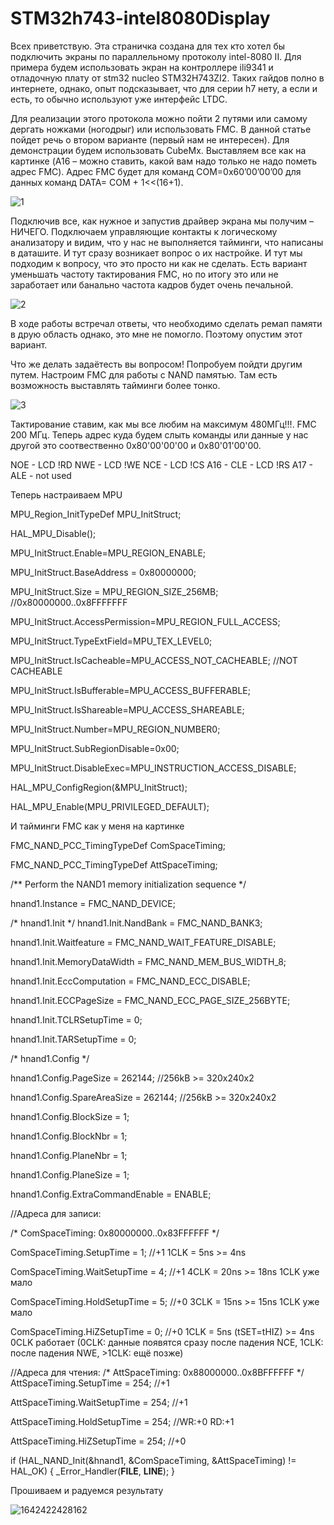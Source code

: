 # STM32h743-intel8080Display

Всех приветствую. Эта страничка создана для тех кто хотел бы подключить экраны по параллельному протоколу intel-8080 II. Для примера будем использовать экран на контроллере ili9341 и отладочную плату от stm32 nucleo STM32H743ZI2. Таких гайдов полно в интернете, однако,  опыт подсказывает, что для серии h7 нету, а если и есть, то обычно используют уже интерфейс LTDC. 

Для реализации этого протокола можно пойти 2 путями или самому дергать ножками (ногодрыг) или использовать FMC. В данной статье пойдет речь о втором варианте (первый нам не интересен). Для демонстрации будем использовать CubeMx. 
Выставляем все как на картинке (A16 – можно ставить, какой вам надо только не надо пометь адрес FMC). Адрес FMC будет для команд COM=0x60’00’00’00 для данных команд DATA= COM + 1<<(16+1). 

![1](https://user-images.githubusercontent.com/32983504/150678080-fc246594-1a09-45df-894e-6750e80609e0.png)

 Подключив все, как нужное и запустив драйвер экрана мы получим – НИЧЕГО. Подключаем управляющие контакты к логическому анализатору и видим, что у нас не выполняется тайминги, что написаны в даташите. И тут сразу возникает вопрос о их настройке. И тут мы подходим к вопросу, что это просто ни как не сделать. Есть вариант уменьшать частоту тактирования FMC, но по итогу это или не заработает или банально частота кадров будет очень печальной. 
 
 ![2](https://user-images.githubusercontent.com/32983504/150678121-d9b02d5a-e6ac-4c0a-8e70-a9ad9420aa99.png)

В ходе работы встречал ответы, что необходимо сделать ремап памяти в друю область однако, это мне не помогло. Поэтому опустим этот вариант.

Что же делать задаётесть вы вопросом! Попробуем пойдти другим путем. Настроим FMC для работы с NAND памятью. Там есть возможность выставлять тайминги более тонко.

![3](https://user-images.githubusercontent.com/32983504/150678566-f7012a98-f5a6-4f66-82da-415dd3d916cb.png)

Тактирование ставим, как мы все любим на максимум 480МГц!!!. FMC 200 МГц. Теперь адрес куда будем слыть команды или данные у нас другой это соотвественно 0x80'00'00'00 и 0x80'01'00'00. 

NOE - LCD !RD
NWE - LCD !WE
NCE - LCD !CS
A16 - CLE - LCD !RS
A17 - ALE - not used

Теперь настраиваем MPU

MPU_Region_InitTypeDef MPU_InitStruct;
 
HAL_MPU_Disable();
 
MPU_InitStruct.Enable=MPU_REGION_ENABLE;
 
MPU_InitStruct.BaseAddress = 0x80000000;

MPU_InitStruct.Size = MPU_REGION_SIZE_256MB; //0x80000000..0x8FFFFFFF

MPU_InitStruct.AccessPermission=MPU_REGION_FULL_ACCESS;
 
MPU_InitStruct.TypeExtField=MPU_TEX_LEVEL0;
 
MPU_InitStruct.IsCacheable=MPU_ACCESS_NOT_CACHEABLE; //NOT CACHEABLE

MPU_InitStruct.IsBufferable=MPU_ACCESS_BUFFERABLE;

MPU_InitStruct.IsShareable=MPU_ACCESS_SHAREABLE;
 
MPU_InitStruct.Number=MPU_REGION_NUMBER0;

MPU_InitStruct.SubRegionDisable=0x00;

MPU_InitStruct.DisableExec=MPU_INSTRUCTION_ACCESS_DISABLE;
 
HAL_MPU_ConfigRegion(&MPU_InitStruct);
 
HAL_MPU_Enable(MPU_PRIVILEGED_DEFAULT);

И тайминги FMC как у меня на картинке

  FMC_NAND_PCC_TimingTypeDef ComSpaceTiming;
  
  FMC_NAND_PCC_TimingTypeDef AttSpaceTiming;
 
  /** Perform the NAND1 memory initialization sequence
  */
  
  hnand1.Instance = FMC_NAND_DEVICE;
  
  /* hnand1.Init */
  hnand1.Init.NandBank = FMC_NAND_BANK3;
  
  hnand1.Init.Waitfeature = FMC_NAND_WAIT_FEATURE_DISABLE;
  
  hnand1.Init.MemoryDataWidth = FMC_NAND_MEM_BUS_WIDTH_8;
  
  hnand1.Init.EccComputation = FMC_NAND_ECC_DISABLE;
  
  hnand1.Init.ECCPageSize = FMC_NAND_ECC_PAGE_SIZE_256BYTE;
  
  hnand1.Init.TCLRSetupTime = 0;
  
  hnand1.Init.TARSetupTime = 0;
  
  /* hnand1.Config */
  
  hnand1.Config.PageSize      = 262144; //256kB >= 320x240x2
  
  hnand1.Config.SpareAreaSize = 262144; //256kB >= 320x240x2
  
  hnand1.Config.BlockSize = 1;
  
  hnand1.Config.BlockNbr = 1;
  
  hnand1.Config.PlaneNbr = 1;
  
  hnand1.Config.PlaneSize = 1;
  
  hnand1.Config.ExtraCommandEnable = ENABLE;
  
 
//Адреса для записи:

  /* ComSpaceTiming: 0x80000000..0x83FFFFFF */
  
  ComSpaceTiming.SetupTime     = 1; //+1 1CLK =  5ns             >=  4ns
  
  ComSpaceTiming.WaitSetupTime = 4; //+1 4CLK = 20ns             >= 18ns 1CLK уже мало
  
  ComSpaceTiming.HoldSetupTime = 5; //+0 3CLK = 15ns             >= 15ns 1CLK уже мало
  
  ComSpaceTiming.HiZSetupTime  = 0; //+0 1CLK =  5ns (tSET=tHIZ) >=  4ns 0CLK работает (0CLK: данные появятся сразу после падения NCE, 1CLK: после падения NWE, >1CLK: ещё позже)
 
//Адреса для чтения:
  /* AttSpaceTiming: 0x88000000..0x8BFFFFFF */
  AttSpaceTiming.SetupTime     = 254; //+1
  
  AttSpaceTiming.WaitSetupTime = 254; //+1
  
  AttSpaceTiming.HoldSetupTime = 254; //WR:+0 RD:+1
  
  AttSpaceTiming.HiZSetupTime  = 254; //+0
 
  if (HAL_NAND_Init(&hnand1, &ComSpaceTiming, &AttSpaceTiming) != HAL_OK)
  {
    _Error_Handler(__FILE__, __LINE__);
  }

Прошиваем и радуемся результату

![1642422428162](https://user-images.githubusercontent.com/32983504/150679070-c370ea93-9ef3-41d3-bb0b-594840c29b45.jpg)
